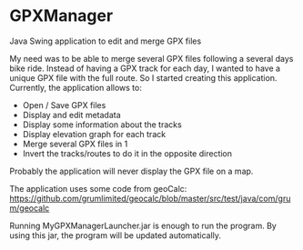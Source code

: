 # GPXManager

Java Swing application to edit and merge GPX files

My need was to be able to merge several GPX files following a several days bike ride. Instead of having a GPX track for
each day, I wanted to have a unique GPX file with the full route.
So I started creating this application.
Currently, the application allows to:

- Open / Save GPX files
- Display and edit metadata
- Display some information about the tracks
- Display elevation graph for each track
- Merge several GPX files in 1
- Invert the tracks/routes to do it in the opposite direction

Probably the application will never display the GPX file on a map.

The application uses some code from geoCalc:
https://github.com/grumlimited/geocalc/blob/master/src/test/java/com/grum/geocalc

Running MyGPXManagerLauncher.jar is enough to run the program. By using this jar, the program will be updated automatically.
